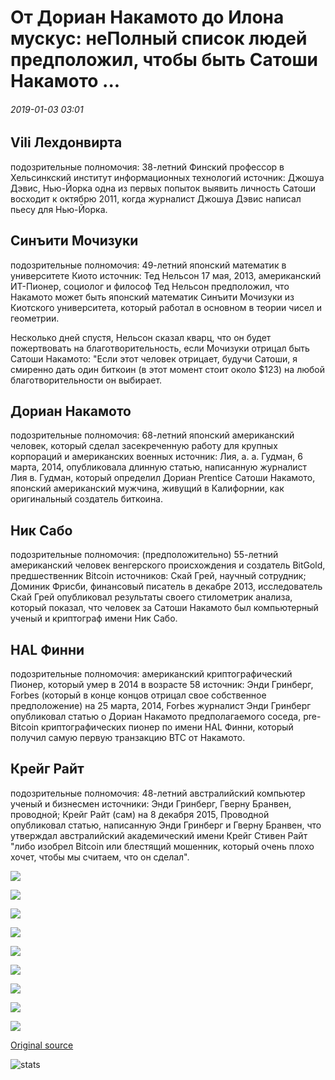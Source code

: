 # От Дориан Накамото до Илона мускус: неПолный список людей предположил, чтобы быть Сатоши Накамото ...

###### 2019-01-03 03:01

## Vili Лехдонвирта

подозрительные полномочия: 38-летний Финский профессор в Хельсинкский институт информационных технологий источник: Джошуа Дэвис, Нью-Йорка одна из первых попыток выявить личность Сатоши восходит к октябрю 2011, когда журналист Джошуа Дэвис написал пьесу для Нью-Йорка.

## Синъити Мочизуки

подозрительные полномочия: 49-летний японский математик в университете Киото источник: Тед Нельсон 17 мая, 2013, американский ИТ-Пионер, социолог и философ Тед Нельсон предположил, что Накамото может быть японский математик Синъити Мочизуки из Киотского университета, который работал в основном в теории чисел и геометрии.

Несколько дней спустя, Нельсон сказал кварц, что он будет пожертвовать на благотворительность, если Мочизуки отрицал быть Сатоши Накамото: "Если этот человек отрицает, будучи Сатоши, я смиренно дать один биткоин (в этот момент стоит около $123) на любой благотворительности он выбирает.

## Дориан Накамото

подозрительные полномочия: 68-летний японский американский человек, который сделал засекреченную работу для крупных корпораций и американских военных источник: Лия, а. а. Гудман, 6 марта, 2014, опубликовала длинную статью, написанную журналист Лия в. Гудман, который определил Дориан Prentice Сатоши Накамото, японский американский мужчина, живущий в Калифорнии, как оригинальный создатель биткоина.

## Ник Сабо

подозрительные полномочия: (предположительно) 55-летний американский человек венгерского происхождения и создатель BitGold, предшественник Bitcoin источников: Скай Грей, научный сотрудник; Доминик Фрисби, финансовый писатель в декабре 2013, исследователь Скай Грей опубликовал результаты своего стилометрик анализа, который показал, что человек за Сатоши Накамото был компьютерный ученый и криптограф имени Ник Сабо.

## HAL Финни

подозрительные полномочия: американский криптографический Пионер, который умер в 2014 в возрасте 58 источник: Энди Гринберг, Forbes (который в конце концов отрицал свое собственное предположение) на 25 марта, 2014, Forbes журналист Энди Гринберг опубликовал статью о Дориан Накамото предполагаемого соседа, pre-Bitcoin криптографических пионер по имени HAL Финни, который получил самую первую транзакцию BTC от Накамото.

## Крейг Райт

подозрительные полномочия: 48-летний австралийский компьютер ученый и бизнесмен источники: Энди Гринберг, Гверну Бранвен, проводной; Крейг Райт (сам) на 8 декабря 2015, Проводной опубликовал статью, написанную Энди Гринберг и Гверну Бранвен, что утверждал австралийский академический имени Крейг Стивен Райт "либо изобрел Bitcoin или блестящий мошенник, который очень плохо хочет, чтобы мы считаем, что он сделал".

![](https://s3.cointelegraph.com/storage/uploads/view/1211c66ded4f61da86956b5a4b59d34f.jpg)

![](https://s3.cointelegraph.com/storage/uploads/view/45eb38939a25087224761156ed5453af.jpg)

![](https://s3.cointelegraph.com/storage/uploads/view/aa0def160cfb4dd915609f3f1f4fc621.jpg)

![](https://s3.cointelegraph.com/storage/uploads/view/af99ee2392eec5238b30f8c64d441d14.jpg)

![](https://s3.cointelegraph.com/storage/uploads/view/d61a838b0bc1f3f1657cec250f6cf4a2.jpg)

![](https://s3.cointelegraph.com/storage/uploads/view/65018b5586a958e84184c772d0153aa4.jpg)

![](https://s3.cointelegraph.com/storage/uploads/view/15c618e0a57b8a9d77a4fc0d0ed53eb9.jpg)

![](https://s3.cointelegraph.com/storage/uploads/view/9f22f18557092e80207b0eb110245f08.jpg)

![](https://s3.cointelegraph.com/storage/uploads/view/04c31b672cc0d86919a3373301542fc5.jpg)

[Original source](https://cointelegraph.com/news/from-dorian-nakamoto-to-elon-musk-the-incomplete-list-of-people-speculated-to-be-satoshi-nakamoto)

![stats](https://c.statcounter.com/11760860/0/a89fa40b/1/ "stats")